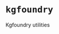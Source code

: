 # `kgfoundry`

Kgfoundry utilities

<!-- START doctoc generated TOC please keep comment here to allow auto update -->
<!-- END doctoc generated TOC please keep comment here to allow auto update -->
<!-- agent:readme v1 sha:76e1eddf04c4cdc08124bc10a468b37f3c1e863d content:a0f4a10b0308 -->
